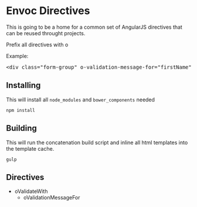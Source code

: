Envoc Directives
====

This is going to be a home for a common set of AngularJS
directives that can be reused throught projects.

Prefix all directives with o

Example:
<pre>
&lt;div class="form-group" o-validation-message-for="firstName"&gt;&lt;/div&gt;
</pre>

Installing
----

This will install all `node_modules` and `bower_components` needed

`
npm install
`

Building
----

This will run the concatenation build script and inline all html templates
into the template cache.

`
gulp
`

Directives
----

* oValidateWith
    * oValidationMessageFor